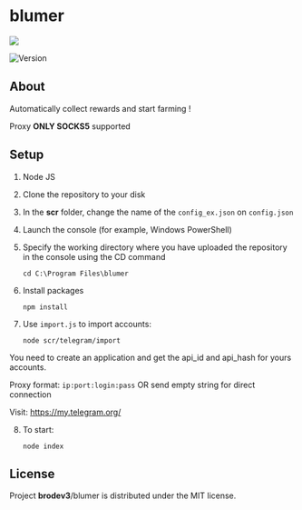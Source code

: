 # blumer

<p>
      <img src="https://i.ibb.co/3sHQCSp/av.jpg" >
</p>

<p >
   <img src="https://img.shields.io/badge/build-v_1.0-brightgreen?label=Version" alt="Version">
</p>


## About

Automatically collect rewards and start farming !

Proxy **ONLY SOCKS5**  supported

## Setup

1. Node JS
2. Clone the repository to your disk
3. In the **scr** folder, change the name of the ```config_ex.json``` on ```config.json```
4. Launch the console (for example, Windows PowerShell)
5. Specify the working directory where you have uploaded the repository in the console using the CD command
    ```
    cd C:\Program Files\blumer
    ```
6. Install packages
   
    ```
    npm install
    ```
7. Use ```import.js``` to import accounts:
    ```
    node scr/telegram/import
    ```
You need to create an application and get the api_id and api_hash for yours accounts.

Proxy format: ```ip:port:login:pass``` OR send empty string for direct connection

Visit: https://my.telegram.org/

8. To start: 
    ```
    node index
    ```





## License

Project **brodev3**/blumer is distributed under the MIT license.
